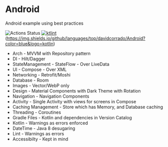 # Android

Android example using best practices

![Actions Status](https://github.com/DavidCorrado/Android/workflows/Android/badge.svg)
[![ktlint](https://img.shields.io/badge/code%20style-%E2%9D%A4-FF4081.svg)](https://ktlint.github.io/)
(https://img.shields.io/github/languages/top/davidcorrado/Android?color=blue&logo=kotlin)
- Arch - MVVM with Repository pattern
- DI - Hilt/Dagger
- StateManagement - StateFlow - Over LiveData
- UI - Compose - Over XML
- Networking - Retrofit/Moshi
- Database - Room
- Images - Vector/WebP only
- Design - Material Components with Dark Theme with Rotation
- Navigation - Navigation Components
- Activity - Single Activity with views for screens in Compose
- Caching Management - Store which has Memory, and Database caching
- Threading - Coroutines
- Gradle Files - Kotlin and dependencies in Version Catalog
- Kotlin - Warnings as errors enforced
- DateTime - Java 8 desugaring
- Lint - Warnings as errors
- Accessibilty - Kept in mind
